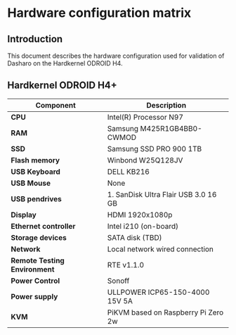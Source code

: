 # Hardware configuration matrix

## Introduction

This document describes the hardware configuration used for validation of
Dasharo on the Hardkernel ODROID H4.

## Hardkernel ODROID H4+

| Component                      | Description                                 |
|--------------------------------|---------------------------------------------|
| **CPU**                        | Intel(R) Processor N97                      |
| **RAM**                        | Samsung M425R1GB4BB0-CWMOD                  |
| **SSD**                        | Samsung SSD PRO 900 1TB                     |
| **Flash memory**               | Winbond W25Q128JV                           |
| **USB Keyboard**               | DELL KB216                                  |
| **USB Mouse**                  | None                                        |
| **USB pendrives**              | 1. SanDisk Ultra  Flair USB 3.0 16 GB       |
| **Display**                    | HDMI 1920x1080p                             |
| **Ethernet controller**        | Intel i210 (on-board)                       |
| **Storage devices**            | SATA disk (TBD)                             |
| **Network**                    | Local network wired connection              |
| **Remote Testing Environment** | RTE v1.1.0                                  |
| **Power Control**              | Sonoff                                      |
| **Power supply**               | ULLPOWER ICP65-150-4000 15V 5A              |
| **KVM**                        | PiKVM based on Raspberry Pi Zero 2w         |
